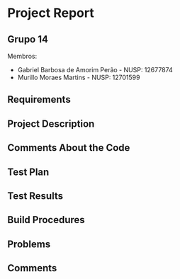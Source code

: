 # Project Report
## Grupo 14
Membros:  
- Gabriel Barbosa de Amorim Perão - NUSP: 12677874
- Murillo Moraes Martins - NUSP: 12701599

## Requirements

## Project Description

## Comments About the Code

## Test Plan

## Test Results

## Build Procedures

## Problems

## Comments